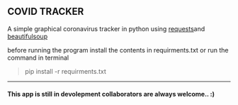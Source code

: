 <h2>COVID TRACKER</h2>

<p>A simple graphical coronavirus tracker in python using <a href="https://pypi.org/project/requests/">requests</a>and <a href="https://pypi.org/project/beautifulsoup4/">beautifulsoup</a></p>

<p>before running the program install the contents in requirments.txt or run the command in terminal</p>

<blockquote>pip install -r requirments.txt</blockquote>
<hr>
<h4> This app is still in devolepment collaborators are always welcome.. :)</h4>
